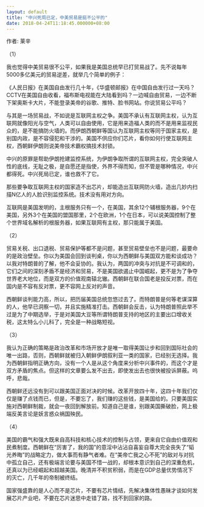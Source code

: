 ```yaml
---
layout: default
title: "中兴死局已定，中美贸易是挺不公平的"
date: 2018-04-24T11:18:45.000000+08:00
---
```


作者: 莱辛

（1）

我也觉得中美贸易很不公平，如果我是美国总统早已打贸易战了。先不说每年5000多亿美元的贸易逆差，就举几个简单的例子：

《人民日报》在美国自由发行几十年，《华盛顿邮报》在中国自由发行过一天吗？CCTV在美国自由收看，福布斯电视能在大陆看到吗？一边喊自由贸易，一边不断下架奥斯卡大片，不能登录美帝的谷歌、推特、脸书网站。你说贸易公平吗？

与其是一场贸易战，不如说是互联网主权之争。美国不承认有互联网主权，认为互联网就像阳光与空气，人类可以自由使用，它是用来造福人类的而不是用来监视民众的，是不能搞防火墙的。而伊朗西朝鲜等国认为互联网主权等同于国家主权，是别国内政，是不容侵犯和干涉的。美国不供应你们芯片，看你如何行使互联网主权，西朝鲜伊朗则说美帝技术霸权搞技术封锁。

中兴的原罪是帮助伊朗抢建监控系统，为伊朗争取所谓的互联网主权，完全突破人性的底线，无耻之极，是自愿还是指使，外界不得而知，但不管是哪种情况，中兴都得死。中兴死局已定，谁也救不了它。

那些要争取互联网主权的国家造不出芯片，却能造出互联网防火墙，造出几妙内扫描N亿人的人脸识别监控系统。技术没有用对方向。

互联网是美国发明的，主根服务只有一个，在美国，其余12个辅根服务器，9个在美国，另外3个在美国的盟国那里，2个在欧洲，1个在日本，可以说美国控制了整个世界域名解析的根服务器，如果互联网有主权，那只能属于美国。

（2）

贸易关税、出口退税、贸易保护等都不是问题，甚至贸易壁垒也不是问题，最要命的是政治壁垒。你以为美国会回到谈判桌，你以为西朝鲜与美国双方能和谈成功？以我对特朗普的了解，他不会妥协的。我认为，两国的冲突与对抗是不可调和的，它们之间的深刻矛盾不是经济和贸易，不是美国欲遏止中国崛起，更不是为了争夺世界老大地位，而是双方的价值观南辕北辙。西朝鲜在联合国老是投反对票，而在国内是不容有反对票，更不容网上反对的声音。

西朝鲜谈判能力高，所以，把历届美国总统忽悠过去了。而特朗普是何等老谋深算的人，他早已洞察一切，并且实施精准打击。西朝鲜会反击，认为特朗普照此举不过是为了中期选举，于是对美国大豆等所谓特朗普支持的地区的主要出口增收关税，这太特么小儿科了，完全是一种战略短视。

（3）

我认为正确的策略是政治改革和市场开放才是唯一取得美国让步和回到国际社会的唯一出路，否则，西朝鲜就被归入朝鲜伊朗叙利亚一类的国家，已经别无选择。我为西朝鲜指明正确方向，没有一个人是从这个角度来分析中兴事件的，而这个才是双方矛盾的焦点。但这样的文章要么发不出去，即使发出去也很快被投诉屏蔽。呜呼，悲哉。

西朝鲜还远没有到可以跟美国正面对决的时候。改革开放四十年，这四十年我们仅仅是赚了点钱而已，但是，不要忘了，我们赚的这些钱，是美国给的。只要美国实施对西朝鲜制裁，就会一夜回到解放前。知道自己是谁，别跟美国撕破脸，网上极端反美言论是妖言惑众祸国殃民。

（4）

美国的霸气和强大既来自高科技和核心技术的控制与占领，更来自它自由价值观和民煮制度。西朝鲜在“厉害了，我的国”的意淫中沾沾自喜妄自尊大完全丧失了“韬光养晦”的战略定力，做大事而有静气者难。在“美帝亡我之心不死”的敌对与对抗中孤立自己，还有极端言论要与美国不惜一战的，却根本意识到自己的深重危机，还真以为已经崛起和超越美国。晚清并不积贫积弱，而是在GDP总量优势情况下的灭亡，几千年的帝制被终结。

国家强盛靠的是人心而不是芯片，不要有芯片情结，先解决集体性愚昧才谈如何发展芯片产业吧，不要在芯片迷思中走错了路，找不到回家的路。

